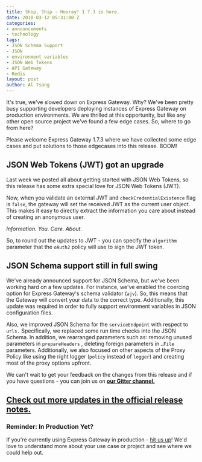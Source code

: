 ```yaml
---
title: Ship, Ship - Hooray! 1.7.3 is here.
date: 2018-03-12 05:31:00 Z
categories:
- announcements
- technology
tags:
- JSON Schema Support
- JSON
- environment variables
- JSON Web Tokens
- API Gateway
- Redis
layout: post
author: Al Tsang
---
```


It's true, we've slowed down on Express Gateway. Why? We've been pretty busy supporting developers deploying instances of Express Gateway on production environments. We are thrilled at this opportunity, but like any other open source project we've found a few edge cases. So, where to go from here?

<!--excerpt-->

Please welcome Express Gateway 1.7.3 where we have collected some edge cases and put solutions to those edgecases into this release. BOOM!

## JSON Web Tokens (JWT) got an upgrade

Last week we posted all about getting started with JSON Web Tokens, so this release has some extra special love for JSON Web Tokens (JWT).

Now, when you validate an external JWT and `checkCredentialExistence` flag is `false`, the gateway will set the received JWT as the current user object. This makes it easy to directly extract the information you care about instead of creating an anonymous user.

*Information. You. Care. About.*

So, to round out the updates to JWT - you can specify the `algorithm` parameter that the `oAuth2` policy will use to sign the JWT token.

## JSON Schema support still in full swing

We've already announced support for JSON Schema, but we've been working hard on a few updates. For instance, we've enabled the coercing option for Express Gateway's schema validator (`ajv`). So, this means that the Gateway will  convert your data to the correct type. Additionally, this update was required in order to fully support environment variables in JSON configuration files.

Also, we improved JSON Schema for the `serviceEndpoint` with respect to `urls.` Specifically, we replaced some run time checks into the JSON Schema. In addition, we rearranged parameters such as: removing unused parameters in `prepareHeaders` , deleting foreign parameters in `…File `parameters. Additionally, we also focused on other aspects of  the Proxy Policy like using the right logger (`policy` instead of `logger`) and creating most of the proxy options upfront.

We can't wait to get your feedback on the changes from this release and if you have questions - you can join us  on **[our Gitter channel.](https://gitter.im/ExpressGateway/express-gateway)**

## [Check out more updates in the official release notes.](https://github.com/ExpressGateway/express-gateway/releases/tag/v1.7.3)

### Reminder: In Production Yet?

If you're currently using Express Gateway in production - [hit us up](mailto:info@express-gateway.io)! We'd love to understand more about your use case or project and see where we could help out.

